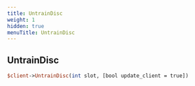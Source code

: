 ```yaml
---
title: UntrainDisc
weight: 1
hidden: true
menuTitle: UntrainDisc
---
```

## UntrainDisc
```perl
$client->UntrainDisc(int slot, [bool update_client = true])
```